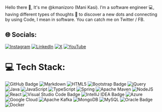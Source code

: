 Hello there 👋, It's me @kmanizoro (Mani Kasi).
I’m a software engineer 💻, having different types of thoughts 📖 to discover a new dots and connecting by using Code, I mean in software.
You can catch me on Twitter / FB. 

## 🌐 Socials:
[![Instagram](https://img.shields.io/badge/Instagram-%23E4405F.svg?logo=Instagram&logoColor=white)](https://instagram.com/kmanizoro) 
[![LinkedIn](https://img.shields.io/badge/LinkedIn-%230077B5.svg?logo=linkedin&logoColor=white)](https://linkedin.com/in/mani-kasi)
[![X](https://img.shields.io/badge/X-black.svg?logo=X&logoColor=white)](https://x.com/KManiZoro) 
[![YouTube](https://img.shields.io/badge/YouTube-%23FF0000.svg?logo=YouTube&logoColor=white)](https://youtube.com/@kmanizoro)

# 💻 Tech Stack:
![GitHub Badge](https://img.shields.io/badge/GitHub-181717?logo=github&logoColor=fff)
![Markdown](https://img.shields.io/badge/markdown-%23000000.svg?logo=markdown&logoColor=white)
![HTML5](https://img.shields.io/badge/html5-%23E34F26.svg?logo=html5&logoColor=white)
![Bootstrap Badge](https://img.shields.io/badge/Bootstrap-7952B3?logo=bootstrap&logoColor=fff&style=flat)
![jQuery](https://img.shields.io/badge/jquery-%230769AD.svg?logo=jquery&logoColor=white)
![Java](https://img.shields.io/badge/java-%23ED8B00.svg?logo=openjdk&logoColor=white)
![JavaScript](https://img.shields.io/badge/javascript-%23323330.svg?logo=javascript&logoColor=%23F7DF1E)
![TypeScript](https://img.shields.io/badge/typescript-%23007ACC.svg?logo=typescript&logoColor=white)
![Spring](https://img.shields.io/badge/spring-%236DB33F.svg?logo=spring&logoColor=white) 
![Apache Maven](https://img.shields.io/badge/Apache%20Maven-C71A36?logo=Apache%20Maven&logoColor=white) 
![NodeJS](https://img.shields.io/badge/node.js-6DA55F?logo=node.js&logoColor=white) 
![React](https://img.shields.io/badge/react-%2320232a.svg?logo=react&logoColor=%2361DAFB) 
![Visual Studio Code Badge](https://img.shields.io/badge/Visual%20Studio%20Code-007ACC?logo=visualstudiocode&logoColor=fff&style=flat)
![IntelliJ IDEA Badge](https://img.shields.io/badge/IntelliJ%20IDEA-000?logo=intellijidea&logoColor=fff&style=flat)
![Azure](https://img.shields.io/badge/azure-%230072C6.svg?logo=microsoftazure&logoColor=white) 
![Google Cloud](https://img.shields.io/badge/GoogleCloud-%234285F4.svg?logo=google-cloud&logoColor=white) 
![Apache Kafka](https://img.shields.io/badge/Apache%20Kafka-000?logo=apachekafka) 
![MongoDB](https://img.shields.io/badge/MongoDB-%234ea94b.svg?logo=mongodb&logoColor=white)
![MySQL](https://img.shields.io/badge/mysql-%2300000f.svg?logo=mysql&logoColor=white)
![Oracle Badge](https://img.shields.io/badge/Oracle-F80000?logo=oracle&logoColor=fff&style=flat)
![Docker](https://img.shields.io/badge/docker-%230db7ed.svg?logo=docker&logoColor=white)

<!---
kmanizoro/kmanizoro is a ✨ special ✨ repository because its `README.md` (this file) appears on your GitHub profile.
You can click the Preview link to take a look at your changes.
--->
